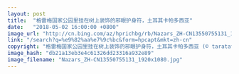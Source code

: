 ```yaml
---
layout: post
title:  "格雷梅国家公园里挂在树上装饰的邪眼护身符，土耳其卡帕多西亚"
date:   "2018-05-02 16:00:00 +0800"
image_url: "http://cn.bing.com/az/hprichbg/rb/Nazars_ZH-CN13550755131_1920x1080.jpg"
link: "/search?q=%e9%82%aa%e7%9c%bc&form=hpcapt&mkt=zh-cn"
copyright: "格雷梅国家公园里挂在树上装饰的邪眼护身符，土耳其卡帕多西亚 (© taratata/Getty Images)"
image_hash: "db21a13eb3e4c61326dd23316a932e89"
image_filename: "Nazars_ZH-CN13550755131_1920x1080.jpg"
---
```

